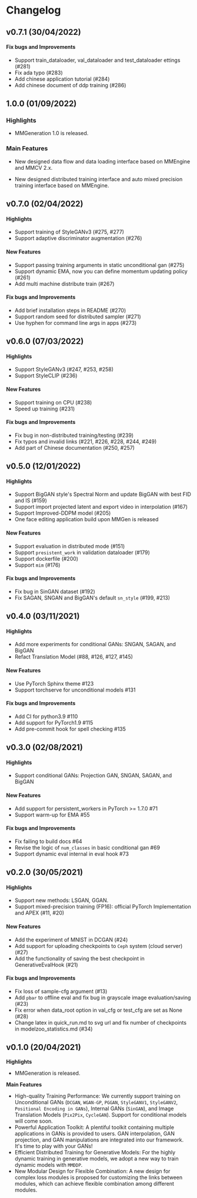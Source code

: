 # Changelog

## v0.7.1 (30/04/2022)

#### Fix bugs and Improvements

- Support train_dataloader, val_dataloader and test_dataloader ettings (#281)
- Fix ada typo (#283)
- Add chinese application tutorial (#284)
- Add chinese document of ddp training (#286)

## 1.0.0 (01/09/2022)

### Highlights

- MMGeneration 1.0 is released.

### Main Features

- New designed data flow and data loading interface based on MMEngine and MMCV 2.x.

- New designed distributed training interface and auto mixed precision training interface based on MMEngine.

## v0.7.0 (02/04/2022)

#### Highlights

- Support training of StyleGANv3 (#275, #277)
- Support adaptive discriminator augmentation (#276)

#### New Features

- Support passing training arguments in static unconditional gan (#275)
- Support dynamic EMA, now you can define momentum updating policy (#261)
- Add multi machine distribute train (#267)

#### Fix bugs and Improvements

- Add brief installation steps in README (#270)
- Support random seed for distributed sampler (#271)
- Use hyphen for command line args in apps (#273)

## v0.6.0 (07/03/2022)

#### Highlights

- Support StyleGANv3 (#247, #253, #258)
- Support StyleCLIP (#236)

#### New Features

- Support training on CPU (#238)
- Speed up training (#231)

#### Fix bugs and Improvements

- Fix bug in non-distributed training/testing (#239)
- Fix typos and invalid links (#221, #226, #228, #244, #249)
- Add part of Chinese documentation (#250, #257)

## v0.5.0 (12/01/2022)

#### Highlights

- Support BigGAN style's Spectral Norm and update BigGAN with best FID and IS (#159)
- Support import projected latent and export video in interpolation (#167)
- Support Improved-DDPM model (#205)
- One face editing application build upon MMGen is released

#### New Features

- Support evaluation in distributed mode (#151)
- Support `presistent_work` in validation dataloader (#179)
- Support dockerfile (#200)
- Support `mim` (#176)

#### Fix bugs and Improvements

- Fix bug in SinGAN dataset (#192)
- Fix SAGAN, SNGAN and BigGAN's default `sn_style` (#199, #213)

## v0.4.0 (03/11/2021)

#### Highlights

- Add more experiments for conditional GANs: SNGAN, SAGAN, and BigGAN
- Refact Translation Model (#88, #126, #127, #145)

#### New Features

- Use PyTorch Sphinx theme #123
- Support torchserve for unconditional models #131

#### Fix bugs and Improvements

- Add CI for python3.9 #110
- Add support for PyTorch1.9 #115
- Add pre-commit hook for spell checking #135

## v0.3.0 (02/08/2021)

#### Highlights

- Support conditional GANs: Projection GAN, SNGAN, SAGAN, and BigGAN

#### New Features

- Add support for persistent_workers in PyTorch >= 1.7.0 #71
- Support warm-up for EMA #55

#### Fix bugs and Improvements

- Fix failing to build docs #64
- Revise the logic of `num_classes` in basic conditional gan #69
- Support dynamic eval internal in eval hook #73

## v0.2.0 (30/05/2021)

#### Highlights

- Support new methods: LSGAN, GGAN.
- Support mixed-precision training (FP16): official PyTorch Implementation and APEX (#11, #20)

#### New Features

- Add the experiment of MNIST in DCGAN (#24)
- Add support for uploading checkpoints to `Ceph` system (cloud server) (#27)
- Add the functionality of saving the best checkpoint in GenerativeEvalHook (#21)

#### Fix bugs and Improvements

- Fix loss of sample-cfg argument (#13)
- Add `pbar` to offline eval and fix bug in grayscale image evaluation/saving (#23)
- Fix error when data_root option in val_cfg or test_cfg are set as None (#28)
- Change latex in quick_run.md to svg url and fix number of checkpoints in modelzoo_statistics.md (#34)

## v0.1.0 (20/04/2021)

**Highlights**

- MMGeneration is released.

**Main Features**

- High-quality Training Performance: We currently support training on Unconditional GANs (`DCGAN`, `WGAN-GP`, `PGGAN`, `StyleGANV1`, `StyleGANV2`, `Positional Encoding in GANs`), Internal GANs (`SinGAN`), and Image Translation Models (`Pix2Pix`, `CycleGAN`). Support for conditional models will come soon.
- Powerful Application Toolkit: A plentiful toolkit containing multiple applications in GANs is provided to users. GAN interpolation, GAN projection, and GAN manipulations are integrated into our framework. It's time to play with your GANs!
- Efficient Distributed Training for Generative Models: For the highly dynamic training in generative models, we adopt a new way to train dynamic models with `MMDDP`.
- New Modular Design for Flexible Combination: A new design for complex loss modules is proposed for customizing the links between modules, which can achieve flexible combination among different modules.
